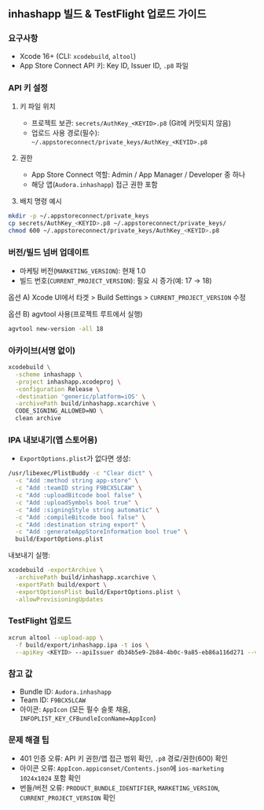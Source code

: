## inhashapp 빌드 & TestFlight 업로드 가이드

### 요구사항
- Xcode 16+ (CLI: `xcodebuild`, `altool`)
- App Store Connect API 키: Key ID, Issuer ID, `.p8` 파일

### API 키 설정
1) 키 파일 위치
   - 프로젝트 보관: `secrets/AuthKey_<KEYID>.p8` (Git에 커밋되지 않음)
   - 업로드 사용 경로(필수): `~/.appstoreconnect/private_keys/AuthKey_<KEYID>.p8`

2) 권한
   - App Store Connect 역할: Admin / App Manager / Developer 중 하나
   - 해당 앱(`Audora.inhashapp`) 접근 권한 포함

3) 배치 명령 예시
```bash
mkdir -p ~/.appstoreconnect/private_keys
cp secrets/AuthKey_<KEYID>.p8 ~/.appstoreconnect/private_keys/
chmod 600 ~/.appstoreconnect/private_keys/AuthKey_<KEYID>.p8
```

### 버전/빌드 넘버 업데이트
- 마케팅 버전(`MARKETING_VERSION`): 현재 1.0
- 빌드 번호(`CURRENT_PROJECT_VERSION`): 필요 시 증가(예: 17 → 18)

옵션 A) Xcode UI에서 타겟 > Build Settings > `CURRENT_PROJECT_VERSION` 수정

옵션 B) agvtool 사용(프로젝트 루트에서 실행)
```bash
agvtool new-version -all 18
```

### 아카이브(서명 없이)
```bash
xcodebuild \
  -scheme inhashapp \
  -project inhashapp.xcodeproj \
  -configuration Release \
  -destination 'generic/platform=iOS' \
  -archivePath build/inhashapp.xcarchive \
  CODE_SIGNING_ALLOWED=NO \
  clean archive
```

### IPA 내보내기(앱 스토어용)
- `ExportOptions.plist`가 없다면 생성:
```bash
/usr/libexec/PlistBuddy -c "Clear dict" \
  -c "Add :method string app-store" \
  -c "Add :teamID string F9BCX5LCAW" \
  -c "Add :uploadBitcode bool false" \
  -c "Add :uploadSymbols bool true" \
  -c "Add :signingStyle string automatic" \
  -c "Add :compileBitcode bool false" \
  -c "Add :destination string export" \
  -c "Add :generateAppStoreInformation bool true" \
  build/ExportOptions.plist
```

내보내기 실행:
```bash
xcodebuild -exportArchive \
  -archivePath build/inhashapp.xcarchive \
  -exportPath build/export \
  -exportOptionsPlist build/ExportOptions.plist \
  -allowProvisioningUpdates
```

### TestFlight 업로드
```bash
xcrun altool --upload-app \
  -f build/export/inhashapp.ipa -t ios \
  --apiKey <KEYID> --apiIssuer db34b5e9-2b84-4b0c-9a85-eb86a116d271 --verbose
```

### 참고 값
- Bundle ID: `Audora.inhashapp`
- Team ID: `F9BCX5LCAW`
- 아이콘: `AppIcon` (모든 필수 슬롯 채움, `INFOPLIST_KEY_CFBundleIconName=AppIcon`)

### 문제 해결 팁
- 401 인증 오류: API 키 권한/앱 접근 범위 확인, `.p8` 경로/권한(600) 확인
- 아이콘 오류: `AppIcon.appiconset/Contents.json`에 `ios-marketing 1024x1024` 포함 확인
- 번들/버전 오류: `PRODUCT_BUNDLE_IDENTIFIER`, `MARKETING_VERSION`, `CURRENT_PROJECT_VERSION` 확인


